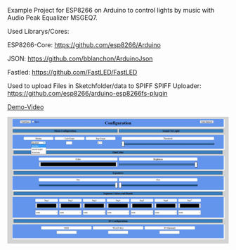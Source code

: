 Example Project for ESP8266 on Arduino to control lights by music with Audio Peak Equalizer MSGEQ7.

Used Librarys/Cores:

ESP8266-Core: https://github.com/esp8266/Arduino

JSON: https://github.com/bblanchon/ArduinoJson

Fastled: https://github.com/FastLED/FastLED

Used to upload Files in Sketchfolder/data to SPIFF 
SPIFF Uploader: https://github.com/esp8266/arduino-esp8266fs-plugin


[Demo-Video](https://www.youtube.com/watch?v=kdofwnRlx2k)

![ExamplePicture](https://github.com/schuppeste/Sofaleds/blob/master/example2.jpg)
